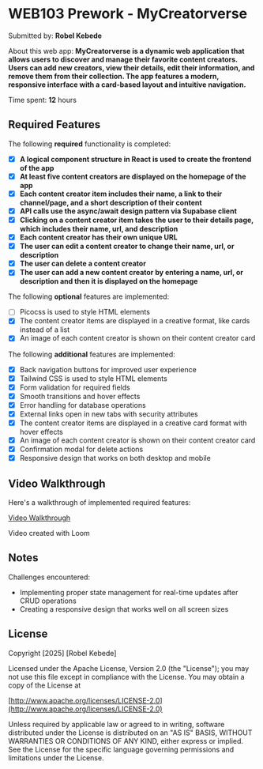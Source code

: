 # WEB103 Prework - MyCreatorverse

Submitted by: **Robel Kebede**

About this web app: **MyCreatorverse is a dynamic web application that allows users to discover and manage their favorite content creators. Users can add new creators, view their details, edit their information, and remove them from their collection. The app features a modern, responsive interface with a card-based layout and intuitive navigation.**

Time spent: **12** hours

## Required Features

The following **required** functionality is completed:

- [x] **A logical component structure in React is used to create the frontend of the app**
- [x] **At least five content creators are displayed on the homepage of the app**
- [x] **Each content creator item includes their name, a link to their channel/page, and a short description of their content**
- [x] **API calls use the async/await design pattern via Supabase client**
- [x] **Clicking on a content creator item takes the user to their details page, which includes their name, url, and description**
- [x] **Each content creator has their own unique URL**
- [x] **The user can edit a content creator to change their name, url, or description**
- [x] **The user can delete a content creator**
- [x] **The user can add a new content creator by entering a name, url, or description and then it is displayed on the homepage**

The following **optional** features are implemented:

- [ ] Picocss is used to style HTML elements
- [x] The content creator items are displayed in a creative format, like cards instead of a list
- [x] An image of each content creator is shown on their content creator card

The following **additional** features are implemented:

- [x] Back navigation buttons for improved user experience
- [x] Tailwind CSS is used to style HTML elements
- [x] Form validation for required fields
- [x] Smooth transitions and hover effects
- [x] Error handling for database operations
- [x] External links open in new tabs with security attributes
- [x] The content creator items are displayed in a creative card format with hover effects
- [x] An image of each content creator is shown on their content creator card
- [x] Confirmation modal for delete actions
- [x] Responsive design that works on both desktop and mobile

## Video Walkthrough

Here's a walkthrough of implemented required features:

[Video Walkthrough](https://www.loom.com/share/081d30cbcf20464fa12c840fc54bb018?sid=23010242-75b3-44b2-8312-7b8a6391648b)

Video created with Loom

## Notes

Challenges encountered:

- Implementing proper state management for real-time updates after CRUD operations
- Creating a responsive design that works well on all screen sizes

## License

Copyright [2025] [Robel Kebede]

Licensed under the Apache License, Version 2.0 (the "License"); you may not use this file except in compliance with the License. You may obtain a copy of the License at

[http://www.apache.org/licenses/LICENSE-2.0](http://www.apache.org/licenses/LICENSE-2.0)

Unless required by applicable law or agreed to in writing, software distributed under the License is distributed on an "AS IS" BASIS, WITHOUT WARRANTIES OR CONDITIONS OF ANY KIND, either express or implied. See the License for the specific language governing permissions and limitations under the License.
